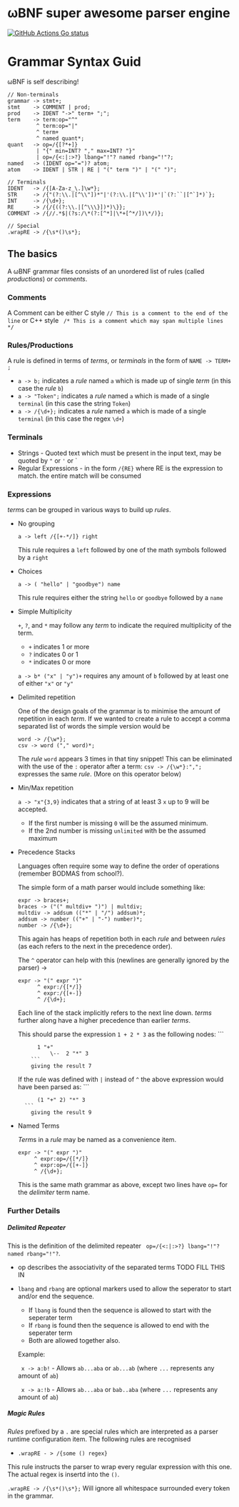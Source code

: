 # ωBNF super awesome parser engine

[![GitHub Actions Go status](https://github.com/arr-ai/wbnf/workflows/Go/badge.svg)](.)


# Grammar Syntax Guid

ωBNF is self describing!
```
// Non-terminals
grammar -> stmt+;
stmt    -> COMMENT | prod;
prod    -> IDENT "->" term+ ";";
term    -> term:op="^"
         ^ term:op="|"
         ^ term+
         ^ named quant*;
quant   -> op=/{[?*+]}
         | "{" min=INT? "," max=INT? "}"
         | op=/{<:|:>?} lbang="!"? named rbang="!"?;
named   -> (IDENT op="=")? atom;
atom    -> IDENT | STR | RE | "(" term ")" | "(" ")";

// Terminals
IDENT   -> /{[A-Za-z_\.]\w*};
STR     -> /{"(?:\\.|[^\\"])*"|'(?:\\.|[^\\'])*'|`(?:``|[^`]*)`};
INT     -> /{\d+};
RE      -> /{/{((?:\\.|[^\\\}])*)\}};
COMMENT -> /{//.*$|(?s:/\*(?:[^*]|\*+[^*/])\*/)};

// Special
.wrapRE -> /{\s*()\s*};

```

## The basics

A ωBNF grammar files consists of an unordered list of rules (called *productions*) or *comments*.

### Comments
A Comment can be either C style `// This is a comment to the end of the line` or C++ style ` /* This is a comment which may span multiple lines */` 

### Rules/Productions

A rule is defined in terms of *terms*, or *terminals* in the form of `NAME -> TERM+ ;`
 -  `a -> b;` indicates a *rule* named `a` which is made up of single *term* (in this case the *rule* `b`)
 -  `a -> "Token";` indicates a *rule* named `a` which is made of a single `terminal` (in this case the string `Token`)
 -  `a -> /{\d+};` indicates a *rule* named `a` which is made of a single `terminal` (in this case the regex `\d+`)

### Terminals

- Strings - Quoted text which must be present in the input text, may be quoted by `"` or `'` or `
- Regular Expressions - in the form `/{RE}` where RE is the expression to match. the entire match will be consumed


### Expressions

*term*s can be grouped in various ways to build up *rules*.

- No grouping

    `a -> left /{[+-*/]} right`
    
    This rule requires a `left` followed by one of the math symbols followed by a `right`
    
- Choices

    `a -> ( "hello" | "goodbye") name`
    
    This rule requires either the string `hello` or `goodbye` followed by a `name`
    
- Simple Multiplicity

    `+`, `?`, and `*` may follow any *term* to indicate the required multiplicity of the term.
    - `+` indicates 1 or more
    - `?` indicates 0 or 1
    - `*` indicates 0 or more
    
    `a -> b* ("x" | "y")+` requires any amount of `b` followed by at least one of either `"x"` or `"y"`
   
- Delimited repetition

    One of the design goals of the grammar is to minimise the amount of repetition in each *term*. 
    If we wanted to create a rule to accept a comma separated list of words the simple version would be 
    ```
    word -> /{\w*};
    csv -> word ("," word)*;
    ```
    The *rule* `word` appears 3 times in that tiny snippet! This can be eliminated with the use of the `:` operator after a term:
    `csv -> /{\w*}:",";` expresses the same *rule*. (More on this operator below)

- Min/Max repetition

    `a -> "x"{3,9}` indicates that a string of at least 3 `x` up to 9 will be accepted.
     * If the first number is missing `0` will be the assumed minimum.
     * If the 2nd number is missing `unlimited` with be the assumed maximum

- Precedence Stacks

   Languages often require some way to define the order of operations (remember BODMAS from school?).
   
   The simple form of a math parser would include something like:
   ```
   expr -> braces+;
   braces -> ("(" multdiv+ ")") | multdiv;
   multdiv -> addsum (("*" | "/") addsum)*;
   addsum -> number (("+" | "-") number)*;
   number -> /{\d+};
    ```
    
    This again has heaps of repetition both in each *rule* and between *rules* (as each refers to the next in the precedence order).
    
    The `^` operator can help with this (newlines are generally ignored by the parser) ->
    ```
    expr -> "(" expr ")"   
          ^ expr:/{[*/]}
          ^ expr:/{[+-]}
          ^ /{\d+};
    ```
    
    Each line of the stack implicitly refers to the next line down. *terms* further along have a higher precedence
    than earlier *terms*.
    
    This should parse the expression `1 + 2 * 3` as the following nodes:
          ```
          
            1 "+"
                \--  2 "*" 3
          ```
          giving the result 7
    If the rule was defined with `|` instead of `^` the above expression would have been parsed as:
        ```
        
            (1 "+" 2) "*" 3 
        ```
          giving the result 9
          
- Named Terms

    *Term*s in a *rule* may be named as a convenience item. 
     ```
    expr -> "(" expr ")"   
          ^ expr:op=/{[*/]}
          ^ expr:op=/{[+-]}
          ^ /{\d+};
    ```
    
    This is the same math grammar as above, except two lines have `op=` for the *delimiter* term name.
          
###  Further Details

##### Delimited Repeater

This is the definition of the delimited repeater ` op=/{<:|:>?} lbang="!"? named rbang="!"?`.
 * op describes the associativity of the separated terms
   TODO FILL THIS IN
 * `lbang` and `rbang` are optional markers used to allow the seperator to start and/or end the sequence.
     
     - If `lbang` is found then the sequence is allowed to start with the seperater term
     - If `rbang` is found then the sequence is allowed to end with the seperater term
     - Both are allowed together also.
     
     Example:
     
     ` x -> a:b!` - Allows `ab...aba` or `ab...ab` (where `...` represents any amount of `ab`)
     
     ` x -> a:!b` - Allows `ab...aba` or `bab..aba` (where `...` represents any amount of `ab`)

##### Magic Rules

*Rules* prefixed by a `.` are special rules which are interpreted as a parser runtime configuration item. The following rules are recognised

* `.wrapRE - > /{some () regex}`  

This rule instructs the parser to wrap every regular expression with this one. The actual regex is insertd into the `()`.

`.wrapRE -> /{\s*()\s*};` Will ignore all whitespace surrounded every token in the grammar.